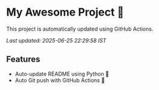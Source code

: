 # My Awesome Project 🚀

This project is automatically updated using GitHub Actions.

_Last updated: 2025-06-25 22:29:58 IST_

## Features
- Auto-update README using Python 🐍
- Auto Git push with GitHub Actions 🤖
